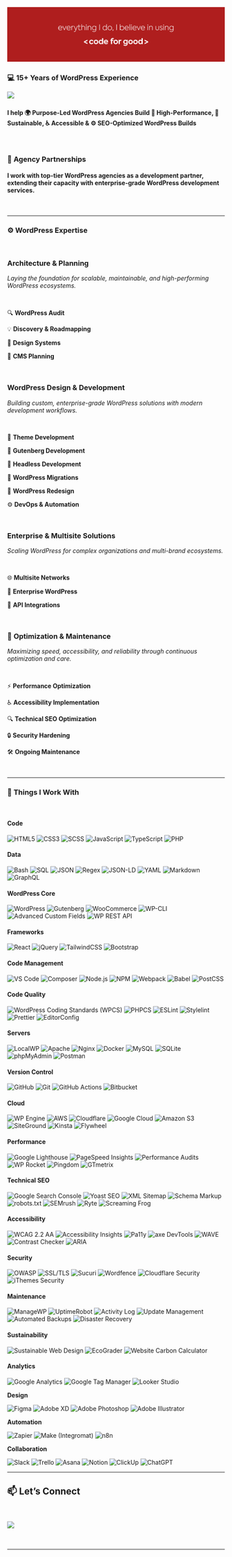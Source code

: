 <img src="gb-banner.png" alt="Muhammad AbuBakar | 15+ Years of WordPress Experience" />

<br>

### 💻 **15+ Years of WordPress Experience**

<a href="https://www.linkedin.com/in/abubakar89/"><img src="https://img.shields.io/badge/LinkedIn-0077B5?style=flat&logo=linkedin&logoColor=white" height="32px" style="height:32px !important "></a>

#### I help 🌍 Purpose-Led WordPress Agencies Build 🚀 High-Performance, 🌱 Sustainable, ♿ Accessible & ⚙️ SEO-Optimized WordPress Builds

<br>

### 💼 **Agency Partnerships**

#### I work with **top-tier WordPress agencies** as a **development partner**, extending their capacity with **enterprise-grade WordPress development services**.  

<br>

---

### ⚙️ **WordPress Expertise**

<br>

### **Architecture & Planning**

*Laying the foundation for scalable, maintainable, and high-performing WordPress ecosystems.*   

<br>

🔍 **WordPress Audit**

💡 **Discovery & Roadmapping** 

🎨 **Design Systems** 

🧩 **CMS Planning**

<br>

### **WordPress Design & Development**

*Building custom, enterprise-grade WordPress solutions with modern development workflows.*

<br>

🧱 **Theme Development**

🔲 **Gutenberg Development**  

🔗 **Headless Development**

🛫 **WordPress Migrations**

🎨 **WordPress Redesign**

⚙️ **DevOps & Automation**

<br>

### **Enterprise & Multisite Solutions**

*Scaling WordPress for complex organizations and multi-brand ecosystems.*

<br>  

🌐 **Multisite Networks** 

🏢 **Enterprise WordPress** 

🔌 **API Integrations**

<br>

### 🚀 **Optimization & Maintenance**

*Maximizing speed, accessibility, and reliability through continuous optimization and care.*

<br>  

⚡ **Performance Optimization**

♿ **Accessibility Implementation**

🔍 **Technical SEO Optimization**

🔒 **Security Hardening**

🛠️ **Ongoing Maintenance**

<br>

---

### 🧰 **Things I Work With**

<br>

#### **Code**

![HTML5](https://img.shields.io/badge/HTML5-E34F26?style=flat&logo=html5&logoColor=white)
![CSS3](https://img.shields.io/badge/CSS3-1572B6?style=flat&logo=css3&logoColor=white) 
![SCSS](https://img.shields.io/badge/SCSS-CC6699?style=flat&logo=sass&logoColor=white) 
![JavaScript](https://img.shields.io/badge/JavaScript-F7DF1E?style=flat&logo=javascript&logoColor=black)
![TypeScript](https://img.shields.io/badge/TypeScript-3178C6?style=flat&logo=typescript&logoColor=white)
![PHP](https://img.shields.io/badge/PHP-777BB4?style=flat&logo=php&logoColor=white)

#### **Data**

![Bash](https://img.shields.io/badge/Bash-121011?style=flat&logo=gnu-bash&logoColor=white)
![SQL](https://img.shields.io/badge/SQL-336791?style=flat&logo=postgresql&logoColor=white)
![JSON](https://img.shields.io/badge/JSON-000000?style=flat&logo=json&logoColor=white)
![Regex](https://img.shields.io/badge/Regex-FF4C00?style=flat&logo=regex&logoColor=white)
![JSON-LD](https://img.shields.io/badge/JSON--LD-000000?style=flat&logo=json&logoColor=white)
![YAML](https://img.shields.io/badge/YAML-CB171E?style=flat&logo=yaml&logoColor=white)
![Markdown](https://img.shields.io/badge/Markdown-000000?style=flat&logo=markdown&logoColor=white)
![GraphQL](https://img.shields.io/badge/GraphQL-E10098?style=flat&logo=graphql&logoColor=white)

#### **WordPress Core**

![WordPress](https://img.shields.io/badge/WordPress-21759B?style=flat&logo=wordpress&logoColor=white)
![Gutenberg](https://img.shields.io/badge/Gutenberg-000000?style=flat&logo=wordpress&logoColor=white)
![WooCommerce](https://img.shields.io/badge/WooCommerce-96588A?style=flat&logo=woocommerce&logoColor=white)
![WP-CLI](https://img.shields.io/badge/WP--CLI-23282D?style=flat&logo=terminal&logoColor=white)
![Advanced Custom Fields](https://img.shields.io/badge/Advanced_Custom_Fields-00C7B7?style=flat&logo=wordpress&logoColor=white)
![WP REST API](https://img.shields.io/badge/WP_REST_API-23282D?style=flat&logo=wordpress&logoColor=white)

#### **Frameworks**

![React](https://img.shields.io/badge/React-20232A?style=flat&logo=react&logoColor=61DAFB)
![jQuery](https://img.shields.io/badge/jQuery-0769AD?style=flat&logo=jquery&logoColor=white)
![TailwindCSS](https://img.shields.io/badge/Tailwind_CSS-38B2AC?style=flat&logo=tailwind-css&logoColor=white)
![Bootstrap](https://img.shields.io/badge/Bootstrap-7952B3?style=flat&logo=bootstrap&logoColor=white)

#### **Code Management**

![VS Code](https://img.shields.io/badge/VS_Code-007ACC?style=flat&logo=visualstudiocode&logoColor=white)
![Composer](https://img.shields.io/badge/Composer-885630?style=flat&logo=composer&logoColor=white)
![Node.js](https://img.shields.io/badge/Node.js-43853D?style=flat&logo=node.js&logoColor=white)
![NPM](https://img.shields.io/badge/NPM-CB3837?style=flat&logo=npm&logoColor=white)
![Webpack](https://img.shields.io/badge/Webpack-8DD6F9?style=flat&logo=webpack&logoColor=black)
![Babel](https://img.shields.io/badge/Babel-F9DC3E?style=flat&logo=babel&logoColor=black)
![PostCSS](https://img.shields.io/badge/PostCSS-DD3A0A?style=flat&logo=postcss&logoColor=white)

#### **Code Quality**

![WordPress Coding Standards (WPCS)](https://img.shields.io/badge/WPCS-21759B?style=flat&logo=wordpress&logoColor=white)
![PHPCS](https://img.shields.io/badge/PHPCS-4F5B93?style=flat&logo=php&logoColor=white)
![ESLint](https://img.shields.io/badge/ESLint-4B32C3?style=flat&logo=eslint&logoColor=white)
![Stylelint](https://img.shields.io/badge/Stylelint-263238?style=flat&logo=stylelint&logoColor=white)
![Prettier](https://img.shields.io/badge/Prettier-F7B93E?style=flat&logo=prettier&logoColor=white)
![EditorConfig](https://img.shields.io/badge/EditorConfig-000000?style=flat&logo=editorconfig&logoColor=white)

#### **Servers**

![LocalWP](https://img.shields.io/badge/Local_WP-069E79?style=flat&logo=flywheel&logoColor=white)
![Apache](https://img.shields.io/badge/Apache-D22128?style=flat&logo=apache&logoColor=white)
![Nginx](https://img.shields.io/badge/Nginx-009639?style=flat&logo=nginx&logoColor=white)
![Docker](https://img.shields.io/badge/Docker-2496ED?style=flat&logo=docker&logoColor=white)
![MySQL](https://img.shields.io/badge/MySQL-4479A1?style=flat&logo=mysql&logoColor=white)
![SQLite](https://img.shields.io/badge/SQLite-003B57?style=flat&logo=sqlite&logoColor=white)
![phpMyAdmin](https://img.shields.io/badge/phpMyAdmin-6C78AF?style=flat&logo=phpmyadmin&logoColor=white)
![Postman](https://img.shields.io/badge/Postman-FF6C37?style=flat&logo=postman&logoColor=white)

#### **Version Control**

![GitHub](https://img.shields.io/badge/GitHub-181717?style=flat&logo=github&logoColor=white)
![Git](https://img.shields.io/badge/Git-F05032?style=flat&logo=git&logoColor=white)
![GitHub Actions](https://img.shields.io/badge/GitHub_Actions-2088FF?style=flat&logo=githubactions&logoColor=white)
![Bitbucket](https://img.shields.io/badge/Bitbucket-0052CC?style=flat&logo=bitbucket&logoColor=white)

#### **Cloud**

![WP Engine](https://img.shields.io/badge/WP_Engine-0ECAD4?style=flat&logo=wpengine&logoColor=white)
![AWS](https://img.shields.io/badge/Amazon_AWS-232F3E?style=flat&logo=amazonaws&logoColor=white)
![Cloudflare](https://img.shields.io/badge/Cloudflare-F38020?style=flat&logo=cloudflare&logoColor=white)
![Google Cloud](https://img.shields.io/badge/Google_Cloud-4285F4?style=flat&logo=googlecloud&logoColor=white)
![Amazon S3](https://img.shields.io/badge/Amazon_S3-569A31?style=flat&logo=amazons3&logoColor=white)
![SiteGround](https://img.shields.io/badge/SiteGround-0D61A9?style=flat&logo=siteground&logoColor=white)
![Kinsta](https://img.shields.io/badge/Kinsta-5A2FD8?style=flat&logo=kinsta&logoColor=white)
![Flywheel](https://img.shields.io/badge/Flywheel-2EB8AC?style=flat&logo=flywheel&logoColor=white)

#### **Performance**

![Google Lighthouse](https://img.shields.io/badge/Lighthouse-F44B21?style=flat&logo=lighthouse&logoColor=white)
![PageSpeed Insights](https://img.shields.io/badge/PageSpeed_Insights-4285F4?style=flat&logo=googlechrome&logoColor=white)
![Performance Audits](https://img.shields.io/badge/Performance_Audits-F44B21?style=flat&logoColor=white)
![WP Rocket](https://img.shields.io/badge/WP_Rocket-F56640?style=flat&logo=wordpress&logoColor=white)
![Pingdom](https://img.shields.io/badge/Pingdom-FEC111?style=flat&logo=solarwinds&logoColor=white)
![GTmetrix](https://img.shields.io/badge/GTmetrix-0098FF?style=flat&logo=googlechrome&logoColor=white)

#### **Technical SEO**

![Google Search Console](https://img.shields.io/badge/Search_Console-458CF5?style=flat&logo=google&logoColor=white)
![Yoast SEO](https://img.shields.io/badge/Yoast_SEO-9F2B68?style=flat&logo=yoast&logoColor=white)
![XML Sitemap](https://img.shields.io/badge/XML_Sitemap-4285F4?style=flat&logo=sitemap&logoColor=white)
![Schema Markup](https://img.shields.io/badge/Schema_Markup-FF6600?style=flat&logo=schemaorg&logoColor=white)
![robots.txt](https://img.shields.io/badge/robots.txt-000000?style=flat&logo=robots&logoColor=white)
![SEMrush](https://img.shields.io/badge/SEMrush-FF642D?style=flat&logo=semrush&logoColor=white)
![Ryte](https://img.shields.io/badge/Ryte-009B77?style=flat&logo=ryte&logoColor=white)
![Screaming Frog](https://img.shields.io/badge/Screaming_Frog-40C000?style=flat&logo=froggy&logoColor=white)

#### **Accessibility**

![WCAG 2.2 AA](https://img.shields.io/badge/WCAG_2.2_AA-0033A0?style=flat&logo=w3c&logoColor=white)
![Accessibility Insights](https://img.shields.io/badge/Accessibility_Insights-2D9BF0?style=flat&logo=microsoftaccessibilityinsights&logoColor=white)
![Pa11y](https://img.shields.io/badge/Pa11y-0D47A1?style=flat&logo=accessibility&logoColor=white)
![axe DevTools](https://img.shields.io/badge/axe_DevTools-663399?style=flat&logo=axe&logoColor=white)
![WAVE](https://img.shields.io/badge/WAVE_Tool-004990?style=flat&logo=w3c&logoColor=white)
![Contrast Checker](https://img.shields.io/badge/Contrast_Checker-000000?style=flat&logo=contrast&logoColor=white)
![ARIA](https://img.shields.io/badge/WAI--ARIA-005A9C?style=flat&logo=w3c&logoColor=white)

#### **Security**

![OWASP](https://img.shields.io/badge/OWASP_Top_10-000000?style=flat&logo=owasp&logoColor=white)
![SSL/TLS](https://img.shields.io/badge/SSL_/_TLS-003366?style=flat&logo=letsencrypt&logoColor=white)
![Sucuri](https://img.shields.io/badge/Sucuri-00A63F?style=flat&logo=sucuri&logoColor=white)
![Wordfence](https://img.shields.io/badge/Wordfence-2E9AFE?style=flat&logo=shield&logoColor=white)
![Cloudflare Security](https://img.shields.io/badge/Cloudflare_Security-F38020?style=flat&logo=cloudflare&logoColor=white)
![iThemes Security](https://img.shields.io/badge/iThemes_Security-23282D?style=flat&logo=wordpress&logoColor=white)

#### **Maintenance**

![ManageWP](https://img.shields.io/badge/ManageWP-1D72B8?style=flat&logo=wordpress&logoColor=white)
![UptimeRobot](https://img.shields.io/badge/UptimeRobot-3EB650?style=flat&logo=checkmarx&logoColor=white)
![Activity Log](https://img.shields.io/badge/Activity_Log-23282D?style=flat&logo=wordpress&logoColor=white)
![Update Management](https://img.shields.io/badge/Update_Management-21759B?style=flat&logo=wordpress&logoColor=white)
![Automated Backups](https://img.shields.io/badge/Automated_Backups-00BE28?style=flat&logo=cloud&logoColor=white)
![Disaster Recovery](https://img.shields.io/badge/Disaster_Recovery-FF0000?style=flat&logo=lifebuoy&logoColor=white)

#### **Sustainability**

![Sustainable Web Design](https://img.shields.io/badge/Sustainable_Web_Design-2E8B57?style=flat&logo=leaflet&logoColor=white)
![EcoGrader](https://img.shields.io/badge/EcoGrader-6DB33F?style=flat&logoColor=white)
![Website Carbon Calculator](https://img.shields.io/badge/Website_Carbon-228B22?style=flat&logo=leaflet&logoColor=white)

#### **Analytics**

![Google Analytics](https://img.shields.io/badge/Google_Analytics-E37400?style=flat&logo=googleanalytics&logoColor=white)
![Google Tag Manager](https://img.shields.io/badge/Tag_Manager-246FDB?style=flat&logo=googletagmanager&logoColor=white)
![Looker Studio](https://img.shields.io/badge/Looker_Studio-4285F4?style=flat&logo=looker&logoColor=white)

**Design**

![Figma](https://img.shields.io/badge/Figma-F24E1E?style=flat&logo=figma&logoColor=white)
![Adobe XD](https://img.shields.io/badge/Adobe_XD-FF61F6?style=flat&logo=adobe-xd&logoColor=white)
![Adobe Photoshop](https://img.shields.io/badge/Adobe_Photoshop-31A8FF?style=flat&logo=adobe-photoshop&logoColor=white)
![Adobe Illustrator](https://img.shields.io/badge/Adobe_Illustrator-FF9A00?style=flat&logo=adobe-illustrator&logoColor=white)

**Automation**

![Zapier](https://img.shields.io/badge/Zapier-FF4A00?style=flat&logo=zapier&logoColor=white)
![Make (Integromat)](https://img.shields.io/badge/Make_(Integromat)-2D9BF0?style=flat&logo=make&logoColor=white)
![n8n](https://img.shields.io/badge/n8n-AE8CFF?style=flat&logo=n8n&logoColor=white)

**Collaboration**

![Slack](https://img.shields.io/badge/Slack-4A154B?style=flat&logo=slack&logoColor=white)
![Trello](https://img.shields.io/badge/Trello-0052CC?style=flat&logo=trello&logoColor=white)
![Asana](https://img.shields.io/badge/Asana-F06A6A?style=flat&logo=asana&logoColor=white)
![Notion](https://img.shields.io/badge/Notion-000000?style=flat&logo=notion&logoColor=white)
![ClickUp](https://img.shields.io/badge/ClickUp-7B68EE?style=flat&logo=clickup&logoColor=white)
![ChatGPT](https://img.shields.io/badge/ChatGPT-74aa9c?style=flat&logo=openai&logoColor=white)

---

## 📫 **Let’s Connect** 

<br>

<a href="https://www.linkedin.com/in/abubakar89/"><img src="https://img.shields.io/badge/LinkedIn-0077B5?style=flat&logo=linkedin&logoColor=white" height="32"></a>

<br>

---

